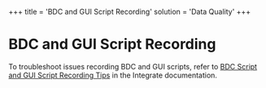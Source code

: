 +++
title = 'BDC and GUI Script Recording'
solution = 'Data Quality'
+++

# BDC and GUI Script Recording

To troubleshoot issues recording BDC and GUI scripts, refer to [BDC
Script and GUI Script Recording
Tips](../../../Platform/Integrate/Use_Cases/BDCScriptGUIScriptRecTips)
in the Integrate documentation.
